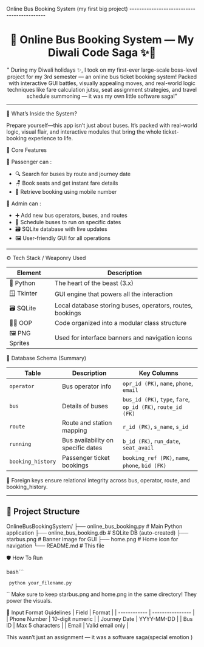  Online Bus Booking System (my first big project)
 -------------------------------------------
<h1 align="center">🚌 Online Bus Booking System — My Diwali Code Saga ✨🚌</h1>

<p align="center">
  " During my Diwali holidays ✨, I took on my first-ever large-scale boss-level project for my 3rd semester — an online bus ticket booking system! Packed with interactive GUI battles, visually appealing moves, and real-world logic techniques like fare calculation jutsu, seat assignment strategies, and travel schedule summoning — it was my own little software saga!"
</p>

 

----------------------
🧩 What’s Inside the System?

Prepare yourself—this app isn’t just about buses. It’s packed with real-world logic, visual flair, and interactive modules that bring the whole ticket-booking experience to life.

 🎯 Core Features

 👥 Passenger can : 
- 🔍 Search for buses by route and journey date
- 🪑 Book seats and get instant fare details
- 📱 Retrieve booking using mobile number

 
 🔐 Admin can : 
- ➕ Add new bus operators, buses, and routes
- 📅 Schedule buses to run on specific dates
- 🗃️ SQLite database with live updates
- 🖼️ User-friendly GUI for all operations


--------------------------------------------

⚙️ Tech Stack / Weaponry Used

| Element         | Description                                               |
| --------------- | --------------------------------------------------------- |
| 🐍 Python       | The heart of the beast (3.x)                              |
| 🪟 Tkinter      | GUI engine that powers all the interaction                |
| 🗃️ SQLite       | Local database storing buses, operators, routes, bookings |
| 🧙‍♀️ OOP          | Code organized into a modular class structure             |
| 🖼️ PNG Sprites  | Used for interface banners and navigation icons           |


🧱 Database Schema (Summary)

| Table             | Description                        | Key Columns                                                  |
| ----------------- | ---------------------------------- | ------------------------------------------------------------ |
| `operator`        | Bus operator info                  | `opr_id (PK)`, `name`, `phone`, `email`                      |
| `bus`             | Details of buses                   | `bus_id (PK)`, `type`, `fare`, `op_id (FK)`, `route_id (FK)` |
| `route`           | Route and station mapping          | `r_id (PK)`, `s_name`, `s_id`                                |
| `running`         | Bus availability on specific dates | `b_id (FK)`, `run_date`, `seat_avail`                        |
| `booking_history` | Passenger ticket bookings          | `booking_ref (PK)`, `name`, `phone`, `bid (FK)`              |

🔐 Foreign keys ensure relational integrity across bus, operator, route, and booking_history.

-------------------------------------------------------------------------------------------------------------------------------------------------------
## 📂 Project Structure

OnlineBusBookingSystem/
├── online_bus_booking.py # Main Python application
├── online_bus_booking.db # SQLite DB (auto-created)
├── starbus.png # Banner image for GUI
├── home.png # Home icon for navigation
└── README.md # This file


🛡️ How To Run

bash```
     
     python your_filename.py

``
Make sure to keep starbus.png and home.png in the same directory! They power the visuals.


📅 Input Format Guidelines
| Field        | Format           |
| ------------ | ---------------- |
| Phone Number | 10-digit numeric |
| Journey Date | YYYY-MM-DD       |
| Bus ID       | Max 5 characters |
| Email        | Valid email only |


This wasn’t just an assignment — it was a software saga(special emotion )
